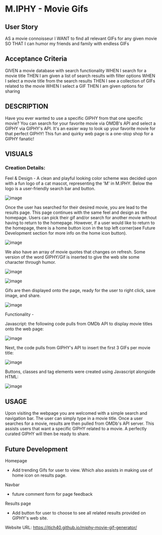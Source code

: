 # M.IPHY - Movie Gifs

## User Story
AS a movie connoisseur
I WANT to find all relevant GIFs for any given movie
SO THAT I can humor my friends and family with endless GIFs

## Acceptance Criteria
GIVEN a movie database with search functionality
WHEN I search for a movie title
THEN I am given a list of search results with filter options
WHEN I select a movie title from the search results
THEN I see a collection of GIFs related to the movie
WHEN I select a GIF
THEN I am given options for sharing

## DESCRIPTION
Have you ever wanted to use a specific GIPHY from that one specific movie?
You can search for your favorite movie via OMDB's API and select a GIPHY via GIPHY's API. It's an easier way to look up your favorite movie for that perfect GIPHY! This fun and quirky web page is a one-stop shop for a GIPHY fanatic! 

## VISUALS

### Creation Details:
Feel & Design -
A clean and playful looking color scheme was decided upon with a fun logo of a cat mascot, representing the 'M' in M.IPHY. Below the logo is a user-friendly search bar and button.

![image](https://user-images.githubusercontent.com/118077000/215887771-4af72f83-3ae0-4b5d-9a88-cf99aeadc1a7.png)

Once the user has searched for their desired movie, you are lead to the results page. This page continues with the same feel and design as the homepage. Users can pick their gif and/or search for another movie without having to return to the homepage. However, if a user would like to return to the homepage, there is a home button icon in the top left corner(see Future Development section for more info on the home icon button).

![image](https://user-images.githubusercontent.com/118077000/215897356-2b64f922-bfad-4a65-99db-6675139dba78.png)

We also have an array of movie quotes that changes on refresh. Some version of the word GIPHY/Gif is inserted to give the web site some character through humor.

![image](https://user-images.githubusercontent.com/118077000/215897626-38448155-e7f3-4a4f-b91c-b482acf52d98.png)

![image](https://user-images.githubusercontent.com/118077000/215897668-c63340e1-ed27-4f4f-ac93-18b3dba0d3b5.png)

Gifs are then displayed onto the page, ready for the user to right click, save image, and share.

![image](https://user-images.githubusercontent.com/118077000/215897971-a8993e74-c613-4d63-8411-404641bf03ee.png)

Functionality -

Javascript:
the following code pulls from OMDb API to display movie titles onto the web page:

![image](https://user-images.githubusercontent.com/118077000/215898951-e99f02df-6767-494b-b2b3-b0714c4dc0ce.png)

Next, the code pulls from GIPHY's API to insert the first 3 GIFs per movie title:

![image](https://user-images.githubusercontent.com/118077000/215899253-54173e24-dab8-4b9d-ad23-17f5bb29f4cf.png)

Buttons, classes and tag elements were created using Javascript alongside HTML:

![image](https://user-images.githubusercontent.com/118077000/215899582-a30924d2-746a-4e04-82b4-5bf9d59c9934.png)

## USAGE
Upon visiting the webpage you are welcomed with a simple search and navigation bar. The user can simply type in a movie title. Once a user searches for a movie, results are then pulled from OMDb's API server. This assists users that want a specific GIPHY related to a movie. A perfectly curated GIPHY will then be ready to share. 

## Future Development
Homepage
- Add trending Gifs for user to view. Which also assists in making use of home icon on results page.

Navbar
- future comment form for page feedback 

Results page
- Add button for user to choose to see all related results provided on GIPHY's web site.

Website URL: https://jtich40.github.io/miphy-movie-gif-generator/
